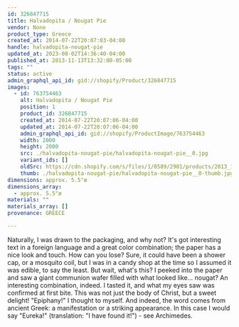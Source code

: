 ```yaml
---
id: 326847715
title: Halvadopita / Nougat Pie
vendor: None
product_type: Greece
created_at: 2014-07-22T20:07:03-04:00
handle: halvadopita-nougat-pie
updated_at: 2023-08-02T14:36:40-04:00
published_at: 2013-11-13T13:32:00-05:00
tags: ""
status: active
admin_graphql_api_id: gid://shopify/Product/326847715
images:
  - id: 763754463
    alt: Halvadopita / Nougat Pie
    position: 1
    product_id: 326847715
    created_at: 2014-07-22T20:07:06-04:00
    updated_at: 2014-07-22T20:07:06-04:00
    admin_graphql_api_id: gid://shopify/ProductImage/763754463
    width: 2000
    height: 2000
    src: ./halvadopita-nougat-pie/halvadopita-nougat-pie__0.jpg
    variant_ids: []
    oldSrc: https://cdn.shopify.com/s/files/1/0589/2901/products/2013_11_09_Kiosk_1060.jpeg?v=1406074026
    thumb: ./halvadopita-nougat-pie/halvadopita-nougat-pie__0-thumb.jpg
dimensions: approx. 5.5"ø
dimensions_array:
  - approx. 5.5"ø
materials: ""
materials_array: []
provenance: GREECE

---
```


Naturally, I was drawn to the packaging, and why not? It's got interesting text in a foreign language and a great color combination; the paper has a nice look and touch. How can you lose? Sure, it could have been a shower cap, or a mosquito coil, but I was in a candy shop at the time so I assumed it was edible, to say the least. But wait, what's this? I peeked into the paper and saw a giant communion wafer filled with what looked like... nougat? An interesting combination, indeed. I tasted it, and what my eyes saw was confirmed at first bite. This was not just the body of Christ, but a sweet delight! "Epiphany!" I thought to myself. And indeed, the word comes from ancient Greek: a manifestation or a striking appearance. In this case I would say "Eureka!" (translation: "I have found it!") - see Archimedes. [  
](http://en.wikipedia.org/wiki/Archimedes "Archimedes")